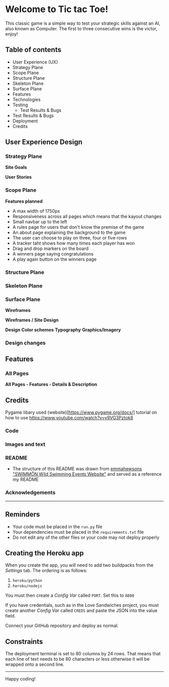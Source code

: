 # Welcome to Tic tac Toe!

This classic game is a simple way to test your strategic skills against an AI, also known as Computer. The first to three consecutive wins is the victor, enjoy!

## Table of contents
* User Experience (UX)
 * Strategy Plane
 * Scope Plane
 * Structure Plane
 * Skeleton Plane
 * Surface Plane
* Features
* Technologies
* Testing
  * Test Results & Bugs
* Test Results & Bugs
* Deployment
* Credits

## User Experience Design

### Strategy Plane

**Site Goals**

**User Stories**

### Scope Plane

**Features planned**
* A max width of 1750px
* Responsiveness across all pages which means that the kayout changes
* Small navbar up to the left
* A rules page for users that don't know the premise of the game
* An about page explaining the background to the game
* The user can choose to play on three, four or five rows
* A tracker taht shows how many times each player has won
* Drag and drop markers on the board
* A winners page saying congratulations
* A play again button on the winners page

### Structure Plane

### Skeleton Plane

### Surface Plane

**Wireframes**

**Wireframes / Site Design**

**Design**
**Color schemes**
**Typography**
**Graphics/Imagery**

### Design changes

## Features

### All Pages

**All Pages - Features - Details & Description**

## Credits
Pygame libary used (website)[https://www.pygame.org/docs/]
tutorial on how to use https://www.youtube.com/watch?v=y9VG3Pztok8
### Code
### Images and text
### README
* The structure of this README was drawn from [emmahewsons "SWIMMÔN Wild Swimming Events Website"](https://github.com/emmahewson/mp3-swimmon?tab=readme-ov-file#Credits) and served as a reference my README
### Acknowledgements 

****
## Reminders

* Your code must be placed in the `run.py` file
* Your dependencies must be placed in the `requirements.txt` file
* Do not edit any of the other files or your code may not deploy properly

## Creating the Heroku app

When you create the app, you will need to add two buildpacks from the _Settings_ tab. The ordering is as follows:

1. `heroku/python`
2. `heroku/nodejs`

You must then create a _Config Var_ called `PORT`. Set this to `8000`

If you have credentials, such as in the Love Sandwiches project, you must create another _Config Var_ called `CREDS` and paste the JSON into the value field.

Connect your GitHub repository and deploy as normal.

## Constraints

The deployment terminal is set to 80 columns by 24 rows. That means that each line of text needs to be 80 characters or less otherwise it will be wrapped onto a second line.

-----
Happy coding!
